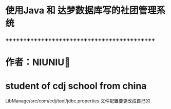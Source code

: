 # 使用Java 和 达梦数据库写的社团管理系统
### ++++++++++++++++++++++++++++++++++++++++++
# 作者：NIUNIU🐂
# student of cdj school from china
LibManage/src/com/cdj/tool/jdbc.properties 文件配置要更改成自己的
